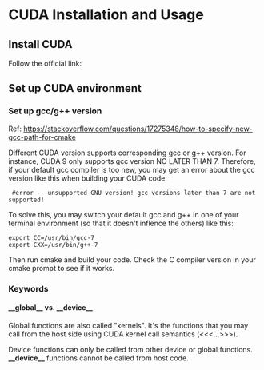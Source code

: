 # CUDA Installation and Usage

## Install CUDA

Follow the official link:





## Set up CUDA environment


### Set up gcc/g++ version

Ref: https://stackoverflow.com/questions/17275348/how-to-specify-new-gcc-path-for-cmake

Different CUDA version supports corresponding gcc or g++ version. For instance, CUDA 9 only supports gcc version NO LATER THAN 7. Therefore, if your default gcc compiler is too new, you may get an error about the gcc version like this when building your CUDA code:
```
 #error -- unsupported GNU version! gcc versions later than 7 are not supported!
```

To solve this, you may switch your default gcc and g++ in one of your terminal environment (so that it doesn't inflence the others) like this:
```shell
export CC=/usr/bin/gcc-7
export CXX=/usr/bin/g++-7
```
Then run cmake and build your code. Check the C compiler version in your cmake prompt to see if it works.

### Keywords

#### \_\_global\_\_ vs. \_\_device\_\_
Global functions are also called "kernels". It's the functions that you may call from the host side using CUDA kernel call semantics (<<<...>>>).

Device functions can only be called from other device or global functions. **\_\_device\_\_** functions cannot be called from host code.

